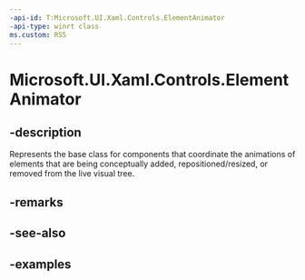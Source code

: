 ```yaml
---
-api-id: T:Microsoft.UI.Xaml.Controls.ElementAnimator
-api-type: winrt class
ms.custom: RS5
---
```


<!-- Class syntax.
public class ElementAnimator 
-->

# Microsoft.UI.Xaml.Controls.ElementAnimator

## -description

Represents the base class for components that coordinate the animations of elements that are being conceptually added, repositioned/resized, or removed from the live visual tree.

## -remarks

## -see-also

## -examples

